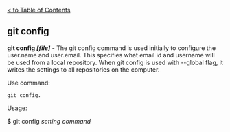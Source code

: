 [< to Table of Contents](./readme.md)

## git config

**git config *[file]*** - The git config command is used initially to configure the user.name and user.email. This specifies what email id and username will be used from a local repository.
When git config is used with --global flag, it writes the settings to all repositories on the computer.

Use command:
```bash=
git config.
```

Usage:

$ git config _setting_  _command_ 